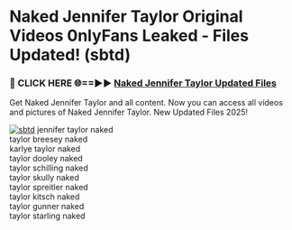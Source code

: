 # Naked Jennifer Taylor Original Videos 0nlyFans Leaked - Files Updated! (sbtd)

<h3>🔴 CLICK HERE 🌐==►► <a href="https://tinyurl.com/yckcrads" rel="nofollow">Naked Jennifer Taylor Updated Files</a></h3>

Get Naked Jennifer Taylor and all content. Now you can access all videos and pictures of Naked Jennifer Taylor. New Updated Files 2025!

[![sbtd](https://i.imgur.com/hpKpOFt.gif)](https://tinyurl.com/yckcrads)
jennifer taylor naked<br>
taylor breesey naked<br>
karlye taylor naked<br>
taylor dooley naked<br>
taylor schilling naked<br>
taylor skully naked<br>
taylor spreitler naked<br>
taylor kitsch naked<br>
taylor gunner naked<br>
taylor starling naked